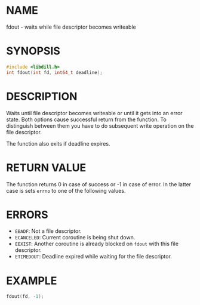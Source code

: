 # NAME

fdout - waits while file descriptor becomes writeable

# SYNOPSIS

```c
#include <libdill.h>
int fdout(int fd, int64_t deadline);
```

# DESCRIPTION

Waits until file descriptor becomes writeable or until it gets into an error state. Both options cause successful return from the function. To distinguish between them you have to do subsequent write operation on the file descriptor.

The function also exits if deadline expires.

# RETURN VALUE

The function returns 0 in case of success or -1 in case of error. In the latter case is sets `errno` to one of the following values.

# ERRORS

* `EBADF`: Not a file descriptor.
* `ECANCELED`: Current coroutine is being shut down.
* `EEXIST`: Another coroutine is already blocked on `fdout` with this file descriptor.
* `ETIMEDOUT`: Deadline expired while waiting for the file descriptor.

# EXAMPLE

```c
fdout(fd, -1);
```

